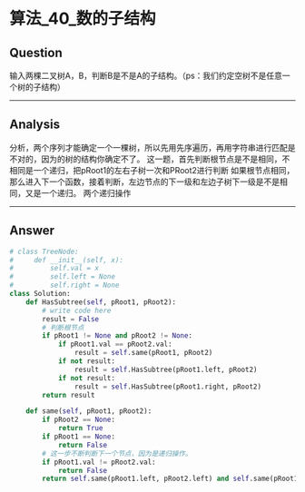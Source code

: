 # 算法_40_数的子结构


## Question
输入两棵二叉树A，B，判断B是不是A的子结构。（ps：我们约定空树不是任意一个树的子结构）

----

## Analysis
分析，两个序列才能确定一个一棵树，所以先用先序遍历，再用字符串进行匹配是不对的，因为的树的结构你确定不了。
这一题，首先判断根节点是不是相同，不相同是一个递归，把pRoot1的左右子树一次和PRoot2进行判断
如果根节点相同，那么进入下一个函数，接着判断，左边节点的下一级和左边子树下一级是不是相同，又是一个递归。
两个递归操作

----

## Answer
```python
# class TreeNode:
#     def __init__(self, x):
#         self.val = x
#         self.left = None
#         self.right = None
class Solution:
    def HasSubtree(self, pRoot1, pRoot2):
        # write code here
        result = False
        # 判断根节点
        if pRoot1 != None and pRoot2 != None:
            if pRoot1.val == pRoot2.val:
                result = self.same(pRoot1, pRoot2)
            if not result:
                result = self.HasSubtree(pRoot1.left, pRoot2)
            if not result:
                result = self.HasSubtree(pRoot1.right, pRoot2)
        return result

    def same(self, pRoot1, pRoot2):
        if pRoot2 == None:
            return True
        if pRoot1 == None:
            return False
        # 这一步不断判断下一个节点，因为是递归操作。
        if pRoot1.val != pRoot2.val:
            return False
        return self.same(pRoot1.left, pRoot2.left) and self.same(pRoot1.right, pRoot2.right)
```